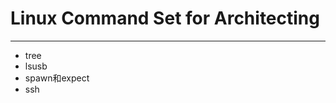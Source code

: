 # Linux Command Set for Architecting
--------------------------------------------------------------------------------

- tree
- lsusb
- spawn和expect
- ssh

